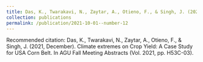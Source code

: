 ```yaml
---
title: Das, K., Twarakavi, N., Zaytar, A., Otieno, F., & Singh, J. (2021, December). Climate extremes on Crop Yield: A Case Study for USA Corn Belt. In AGU Fall Meeting Abstracts (Vol. 2021, pp. H53C-03).
collection: publications
permalink: /publication/2021-10-01--number-12
---
```


Recommended citation: Das, K., Twarakavi, N., Zaytar, A., Otieno, F., & Singh, J. (2021, December). Climate extremes on Crop Yield: A Case Study for USA Corn Belt. In AGU Fall Meeting Abstracts (Vol. 2021, pp. H53C-03).
